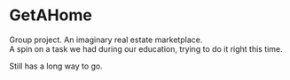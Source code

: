 # GetAHome
Group project. An imaginary real estate marketplace.\
A spin on a task we had during our education, trying to do it right this time.

Still has a long way to go.

